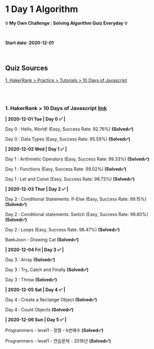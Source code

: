 # 1 Day 1 Algorithm

**💡 My Own Challenge : Solving Algorithm Quiz Everyday 💡**

<br>

**Start date: 2020-12-01**

<br>

## Quiz Sources
[1. HakerRank > Practice > Tutorials > 10 Days of Javascript](https://www.hackerrank.com/domains/tutorials/10-days-of-javascript)

<br>
<br>

### 1. HakerRank > 10 Days of Javascript [link](https://www.hackerrank.com/domains/tutorials/10-days-of-javascript)

**| 2020-12-01 Tue | Day 0 ✅ |** 

Day 0 : Hello, World! (Easy, Success Rate: 92.76%) **(Solved✅)**

Day 0 : Data Types (Easy, Success Rate: 95.59%) **(Solved✅)**


**| 2020-12-02 Wed | Day 1 ✅ |** 

Day 1 : Arithmetic Operators (Easy, Success Rate: 99.33%) **(Solved✅)**

Day 1 : Functions (Easy, Success Rate: 99.02%) **(Solved✅)**

Day 1 : Let and Const (Easy, Success Rate: 98.73%) **(Solved✅)**


**| 2020-12-03 Thur | Day 2 ✅ |** 

Day 2 : Conditional Statements: If-Else (Easy, Success Rate: 99.15%) **(Solved✅)**

Day 2 : Conditional statements: Switch (Easy, Success Rate: 98.80%) **(Solved✅)**

Day 2 : Loops (Easy, Success Rate: 98.47%) **(Solved✅)**

BaekJoon - Drawing Cat **(Solved✅)**


**| 2020-12-04 Fri | Day 3 ✅ |** 

Day 3 : Array **(Solved✅)**

Day 3 : Try, Catch and Finally **(Solved✅)**

Day 3 : Throw **(Solved✅)**


**| 2020-12-05 Sat | Day 4 ✅ |** 

Day 4 : Create a Rectange Object **(Solved✅)**

Day 4 : Count Objects **(Solved✅)**


**| 2020-12-06 Sun | Day 5 ✅ |** 

Programmers - level1 - 정렬 - k번째수 **(Solved✅)**

Programmers - level1 - 연습문제 - 2016년 **(Solved✅)**